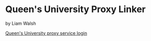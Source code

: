 # Queen's University Proxy Linker

by Liam Walsh

[Queen's University proxy service login](https://login.proxy.queensu.ca/public/proxystart.html)
